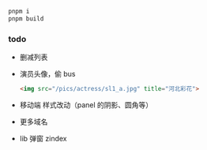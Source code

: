 ```sh
pnpm i
pnpm build
```

### todo

- 删减列表

- 演员头像，偷 bus 
  ```html
  <img src="/pics/actress/sl1_a.jpg" title="河北彩花">
  ```
- 移动端 样式改动（panel 的阴影、圆角等）
- 更多域名
- lib 弹窗 zindex 

